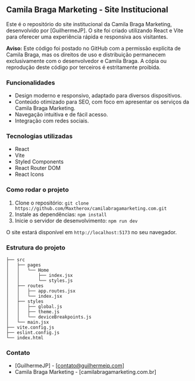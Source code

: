 ## Camila Braga Marketing - Site Institucional

Este é o repositório do site institucional da Camila Braga Marketing, desenvolvido por [GuilhermeJP]. O site foi criado utilizando React e Vite para oferecer uma experiência rápida e responsiva aos visitantes.

**Aviso:** Este código foi postado no GitHub com a permissão explícita de Camila Braga, mas os direitos de uso e distribuição permanecem exclusivamente com o desenvolvedor e Camila Braga. A cópia ou reprodução deste código por terceiros é estritamente proibida.

### Funcionalidades

* Design moderno e responsivo, adaptado para diversos dispositivos.
* Conteúdo otimizado para SEO, com foco em apresentar os serviços da Camila Braga Marketing.
* Navegação intuitiva e de fácil acesso.
* Integração com redes sociais.

### Tecnologias utilizadas

* React
* Vite
* Styled Components
* React Router DOM
* React Icons

### Como rodar o projeto

1. Clone o repositório: `git clone https://github.com/Maxtherox/camilabragamarketing.com.git`
2. Instale as dependências: `npm install`
3. Inicie o servidor de desenvolvimento: `npm run dev`

O site estará disponível em `http://localhost:5173` no seu navegador.

### Estrutura do projeto

```
├── src
│   ├── pages
│   │   └── Home
│   │       ├── index.jsx
│   │       └── styles.js
│   ├── routes
│   │   ├── app.routes.jsx
│   │   └── index.jsx
│   ├── styles
│   │   ├── global.js
│   │   ├── theme.js
│   │   └── deviceBreakpoints.js
│   └── main.jsx
├── vite.config.js
├── eslint.config.js
└── index.html

```

### Contato

* [GuilhermeJP] - [contato@guilhermejp.com]
* Camila Braga Marketing - [camilabragamarketing.com.br]
